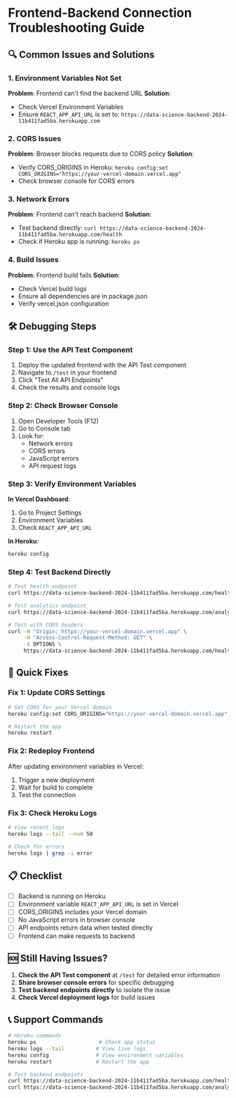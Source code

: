 # Frontend-Backend Connection Troubleshooting Guide

## 🔍 Common Issues and Solutions

### 1. **Environment Variables Not Set**

**Problem**: Frontend can't find the backend URL
**Solution**: 
- Check Vercel Environment Variables
- Ensure `REACT_APP_API_URL` is set to: `https://data-science-backend-2024-11b411fad5ba.herokuapp.com`

### 2. **CORS Issues**

**Problem**: Browser blocks requests due to CORS policy
**Solution**:
- Verify CORS_ORIGINS in Heroku: `heroku config:set CORS_ORIGINS="https://your-vercel-domain.vercel.app"`
- Check browser console for CORS errors

### 3. **Network Errors**

**Problem**: Frontend can't reach backend
**Solution**:
- Test backend directly: `curl https://data-science-backend-2024-11b411fad5ba.herokuapp.com/health`
- Check if Heroku app is running: `heroku ps`

### 4. **Build Issues**

**Problem**: Frontend build fails
**Solution**:
- Check Vercel build logs
- Ensure all dependencies are in package.json
- Verify vercel.json configuration

## 🛠️ Debugging Steps

### Step 1: Use the API Test Component

1. Deploy the updated frontend with the API Test component
2. Navigate to `/test` in your frontend
3. Click "Test All API Endpoints"
4. Check the results and console logs

### Step 2: Check Browser Console

1. Open Developer Tools (F12)
2. Go to Console tab
3. Look for:
   - Network errors
   - CORS errors
   - JavaScript errors
   - API request logs

### Step 3: Verify Environment Variables

**In Vercel Dashboard**:
1. Go to Project Settings
2. Environment Variables
3. Check `REACT_APP_API_URL`

**In Heroku**:
```bash
heroku config
```

### Step 4: Test Backend Directly

```bash
# Test health endpoint
curl https://data-science-backend-2024-11b411fad5ba.herokuapp.com/health

# Test analytics endpoint
curl https://data-science-backend-2024-11b411fad5ba.herokuapp.com/analytics

# Test with CORS headers
curl -H "Origin: https://your-vercel-domain.vercel.app" \
     -H "Access-Control-Request-Method: GET" \
     -X OPTIONS \
     https://data-science-backend-2024-11b411fad5ba.herokuapp.com/health
```

## 🔧 Quick Fixes

### Fix 1: Update CORS Settings

```bash
# Set CORS for your Vercel domain
heroku config:set CORS_ORIGINS="https://your-vercel-domain.vercel.app"

# Restart the app
heroku restart
```

### Fix 2: Redeploy Frontend

After updating environment variables in Vercel:
1. Trigger a new deployment
2. Wait for build to complete
3. Test the connection

### Fix 3: Check Heroku Logs

```bash
# View recent logs
heroku logs --tail --num 50

# Check for errors
heroku logs | grep -i error
```

## 📋 Checklist

- [ ] Backend is running on Heroku
- [ ] Environment variable `REACT_APP_API_URL` is set in Vercel
- [ ] CORS_ORIGINS includes your Vercel domain
- [ ] No JavaScript errors in browser console
- [ ] API endpoints return data when tested directly
- [ ] Frontend can make requests to backend

## 🆘 Still Having Issues?

1. **Check the API Test component** at `/test` for detailed error information
2. **Share browser console errors** for specific debugging
3. **Test backend endpoints directly** to isolate the issue
4. **Check Vercel deployment logs** for build issues

## 📞 Support Commands

```bash
# Heroku commands
heroku ps                    # Check app status
heroku logs --tail          # View live logs
heroku config               # View environment variables
heroku restart              # Restart the app

# Test backend endpoints
curl https://data-science-backend-2024-11b411fad5ba.herokuapp.com/health
curl https://data-science-backend-2024-11b411fad5ba.herokuapp.com/analytics
``` 